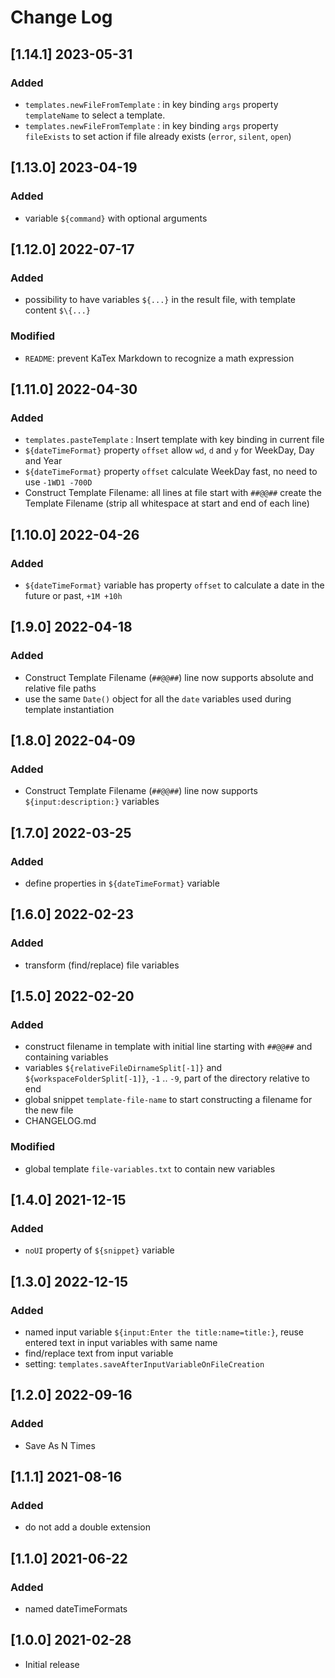 # Change Log

## [1.14.1] 2023-05-31
### Added
- `templates.newFileFromTemplate` : in key binding `args` property `templateName` to select a template.
- `templates.newFileFromTemplate` : in key binding `args` property `fileExists` to set action if file already exists (`error`, `silent`, `open`)

## [1.13.0] 2023-04-19
### Added
- variable `${command}` with optional arguments

## [1.12.0] 2022-07-17
### Added
- possibility to have variables `${...}` in the result file, with template content `$\{...}`
### Modified
- `README`: prevent KaTex Markdown to recognize a math expression

## [1.11.0] 2022-04-30
### Added
- `templates.pasteTemplate` : Insert template with key binding in current file
- `${dateTimeFormat}` property `offset` allow `wd`, `d` and `y` for WeekDay, Day and Year
- `${dateTimeFormat}` property `offset` calculate WeekDay fast, no need to use `-1WD1 -700D`
- Construct Template Filename: all lines at file start with `##@@##` create the Template Filename (strip all whitespace at start and end of each line)

## [1.10.0] 2022-04-26
### Added
- `${dateTimeFormat}` variable has property `offset` to calculate a date in the future or past, `+1M +10h`

## [1.9.0] 2022-04-18
### Added
- Construct Template Filename (`##@@##`) line now supports absolute and relative file paths
- use the same `Date()` object for all the `date` variables used during template instantiation

## [1.8.0] 2022-04-09
### Added
- Construct Template Filename (`##@@##`) line now supports `${input:description:}` variables

## [1.7.0] 2022-03-25
### Added
- define properties in `${dateTimeFormat}` variable

## [1.6.0] 2022-02-23
### Added
- transform (find/replace) file variables

## [1.5.0] 2022-02-20
### Added
- construct filename in template with initial line starting with `##@@##` and containing variables
- variables `${relativeFileDirnameSplit[-1]}` and `${workspaceFolderSplit[-1]}`, `-1` .. `-9`, part of the directory relative to end
- global snippet `template-file-name` to start constructing a filename for the new file
- CHANGELOG.md

### Modified
- global template `file-variables.txt` to contain new variables

## [1.4.0] 2021-12-15
### Added
- `noUI` property of `${snippet}` variable

## [1.3.0] 2022-12-15
### Added
- named input variable `${input:Enter the title:name=title:}`, reuse entered text in input variables with same name
- find/replace text from input variable
- setting: `templates.saveAfterInputVariableOnFileCreation`

## [1.2.0] 2022-09-16
### Added
- Save As N Times

## [1.1.1] 2021-08-16
### Added
- do not add a double extension

## [1.1.0] 2021-06-22
### Added
- named dateTimeFormats

## [1.0.0] 2021-02-28
- Initial release

